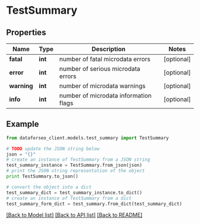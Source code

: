 # TestSummary


## Properties

Name | Type | Description | Notes
------------ | ------------- | ------------- | -------------
**fatal** | **int** | number of fatal microdata errors | [optional] 
**error** | **int** | number of serious microdata errors | [optional] 
**warning** | **int** | number of microdata warnings | [optional] 
**info** | **int** | number of microdata information flags | [optional] 

## Example

```python
from dataforseo_client.models.test_summary import TestSummary

# TODO update the JSON string below
json = "{}"
# create an instance of TestSummary from a JSON string
test_summary_instance = TestSummary.from_json(json)
# print the JSON string representation of the object
print TestSummary.to_json()

# convert the object into a dict
test_summary_dict = test_summary_instance.to_dict()
# create an instance of TestSummary from a dict
test_summary_form_dict = test_summary.from_dict(test_summary_dict)
```
[[Back to Model list]](../README.md#documentation-for-models) [[Back to API list]](../README.md#documentation-for-api-endpoints) [[Back to README]](../README.md)


